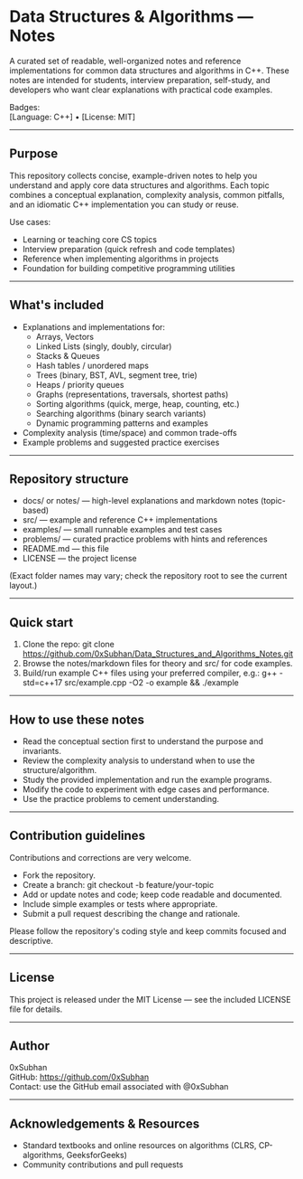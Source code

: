 # Data Structures & Algorithms — Notes

A curated set of readable, well-organized notes and reference implementations for common data structures and algorithms in C++. These notes are intended for students, interview preparation, self-study, and developers who want clear explanations with practical code examples.

Badges:  
[Language: C++] • [License: MIT]

---

## Purpose

This repository collects concise, example-driven notes to help you understand and apply core data structures and algorithms. Each topic combines a conceptual explanation, complexity analysis, common pitfalls, and an idiomatic C++ implementation you can study or reuse.

Use cases:
- Learning or teaching core CS topics
- Interview preparation (quick refresh and code templates)
- Reference when implementing algorithms in projects
- Foundation for building competitive programming utilities

---

## What's included

- Explanations and implementations for:
  - Arrays, Vectors
  - Linked Lists (singly, doubly, circular)
  - Stacks & Queues
  - Hash tables / unordered maps
  - Trees (binary, BST, AVL, segment tree, trie)
  - Heaps / priority queues
  - Graphs (representations, traversals, shortest paths)
  - Sorting algorithms (quick, merge, heap, counting, etc.)
  - Searching algorithms (binary search variants)
  - Dynamic programming patterns and examples
- Complexity analysis (time/space) and common trade-offs
- Example problems and suggested practice exercises

---

## Repository structure

- docs/ or notes/ — high-level explanations and markdown notes (topic-based)  
- src/ — example and reference C++ implementations  
- examples/ — small runnable examples and test cases  
- problems/ — curated practice problems with hints and references  
- README.md — this file  
- LICENSE — the project license

(Exact folder names may vary; check the repository root to see the current layout.)

---

## Quick start

1. Clone the repo:
   git clone https://github.com/0xSubhan/Data_Structures_and_Algorithms_Notes.git
2. Browse the notes/markdown files for theory and src/ for code examples.
3. Build/run example C++ files using your preferred compiler, e.g.:
   g++ -std=c++17 src/example.cpp -O2 -o example && ./example

---

## How to use these notes

- Read the conceptual section first to understand the purpose and invariants.  
- Review the complexity analysis to understand when to use the structure/algorithm.  
- Study the provided implementation and run the example programs.  
- Modify the code to experiment with edge cases and performance.  
- Use the practice problems to cement understanding.

---

## Contribution guidelines

Contributions and corrections are very welcome.

- Fork the repository.
- Create a branch: git checkout -b feature/your-topic
- Add or update notes and code; keep code readable and documented.
- Include simple examples or tests where appropriate.
- Submit a pull request describing the change and rationale.

Please follow the repository's coding style and keep commits focused and descriptive.

---

## License

This project is released under the MIT License — see the included LICENSE file for details.

---

## Author

0xSubhan  
GitHub: https://github.com/0xSubhan  
Contact: use the GitHub email associated with @0xSubhan

---

## Acknowledgements & Resources

- Standard textbooks and online resources on algorithms (CLRS, CP-algorithms, GeeksforGeeks)  
- Community contributions and pull requests
